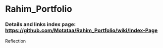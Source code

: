 # Rahim_Portfolio

### Details and links index page: https://github.com/Motataa/Rahim_Portfolio/wiki/Index-Page

Reflection
